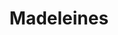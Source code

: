 ---
layout: recette
categories: [recettes]
hidden: false
lang: fr
title: Madeleines
type: sucre
pour: pour 12 madeleines
ingredients: 
  - nom: oeuf
    qte: 1
  - nom: jaune d'oeuf
    qte: 1
  - nom: sucre
    qte: 60
    unite: gr
  - nom: huile neutre
    qte: 7
    unite: gr
  - nom: miel
    qte: 5
    unite: gr
  - nom: farine blanche
    qte: 65
    unite: gr
  - nom: levure chimique
    qte: 2
    unite: gr
  - nom: beurre
    qte: 60
    unite: gr
  - nom: arômes (vanille, citron, ...)
  - nom: zestes (orange, citron, ...)
etapes:
  - label: Préparation 1/2
    details:
      - Faire fondre le beurre
      - Blanchir les oeufs et les jaunes d'oeufs avec le sucre
      - (Optionnel) Ajouter les arômes et les zestes
      - Ajouter l'huile et le miel
      - Mélanger au fouet
      - Ajouter la farine et la levure chimique tamisée
      - Mélanger à la spatule silicone jusqu'à incorporation
      - Ajouter le beurre fondu
      - Mélanger à la spatule silicone jusqu'à incorporation
      - Réserver la pâte 15 minutes (minimum) au réfrigérateur
  - label: Préparation 2/2
    details:
      - Mélanger la pâte à la spatule silicone afin de casser les bulles qui se sont formées
      - (Optionnel) Ajouter des fruits confits / pépites de chocolat
      - Beurrer le moule
      - Verser la pâte dans le moule (remplir chaque madeleine à trois quarts)
cuisson: 
  - Préchauffer le four à 200°C
  - Enfourner pour 5 minutes
  - Baisser le four à 180°C (ouvrir la porte du four pour que la température chute)
  - Cuire pendant 3 à 6 minutes
  - Démouler légèrement en les laissant sur leur côté. Les laisser 5 minutes
  - Laisser refroidir 10 minutes sur une grille
  - Mettre dans une boite hermétique et patienter 2 heures avant la dégustation
notes:
  - La différence de température à la cuisson va aider les madeleines à bien gonfler afin d'obtenir une belle bosse
  - Bien surveiller la cuisson, ça dépendra beaucoup du four
  - Entre deux fournées, laver le moule afin qu'il soit propre et froid 
variantes:
  - label: Fourrées (confiture, pâte à tartiner)
    todo: true
  - label: Coques en chocolat (50 gr de chocolat + 7 gr d'huile de pépins de raisins)
    todo: false
  - label: Orange et Chocolat
    todo: true
  - label: Fruits confits
    todo: false
  - label: Pépites de chocolat
    todo: false
---